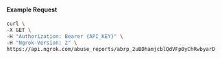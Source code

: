 <!-- Code generated for API Clients. DO NOT EDIT. -->

#### Example Request

```bash
curl \
-X GET \
-H "Authorization: Bearer {API_KEY}" \
-H "Ngrok-Version: 2" \
https://api.ngrok.com/abuse_reports/abrp_2uBDhamjcblQdVFp0yChRwbyarD
```
